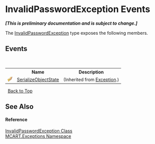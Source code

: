 # InvalidPasswordException Events
 _**\[This is preliminary documentation and is subject to change.\]**_

The <a href="6d95c121-2346-36a8-ad95-211591f08af4">InvalidPasswordException</a> type exposes the following members.


## Events
&nbsp;<table><tr><th></th><th>Name</th><th>Description</th></tr><tr><td>![Protected event](media/protevent.gif "Protected event")</td><td><a href="http://msdn2.microsoft.com/es-es/library/ee332915" target="_blank">SerializeObjectState</a></td><td> (Inherited from <a href="http://msdn2.microsoft.com/es-es/library/c18k6c59" target="_blank">Exception</a>.)</td></tr></table>&nbsp;
<a href="#invalidpasswordexception-events">Back to Top</a>

## See Also


#### Reference
<a href="6d95c121-2346-36a8-ad95-211591f08af4">InvalidPasswordException Class</a><br /><a href="36e6166c-cb29-ee06-1b8a-ebc61fae7b0a">MCART.Exceptions Namespace</a><br />
